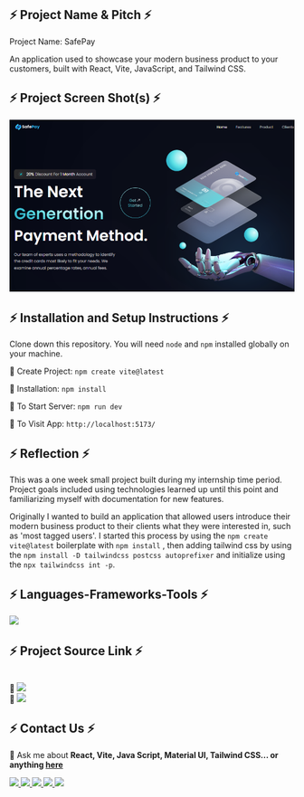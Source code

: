 ## ⚡ Project Name & Pitch ⚡

Project Name: SafePay

An application used to showcase your modern business product to your customers, built with React, Vite, JavaScript, and Tailwind CSS.

## ⚡ Project Screen Shot(s) ⚡

<img src="./readme-img/SafePay.png" alt="">

## ⚡ Installation and Setup Instructions ⚡

Clone down this repository. You will need `node` and `npm` installed globally on your machine.

🌟 Create Project:
`npm create vite@latest`

🌟 Installation:
`npm install`

🌟 To Start Server:
`npm run dev`

🌟 To Visit App:
`http://localhost:5173/`

## ⚡ Reflection ⚡

This was a one week small project built during my internship time period. Project goals included using technologies learned up until this point and familiarizing myself with documentation for new features.

Originally I wanted to build an application that allowed users introduce their modern business product to their clients what they were interested in, such as 'most tagged users'. I started this process by using the `npm create vite@latest` boilerplate with `npm install` , then adding tailwind css by using the `npm install -D tailwindcss postcss autoprefixer` and initialize using the `npx tailwindcss int -p`.

## ⚡ Languages-Frameworks-Tools ⚡

<img src="https://skillicons.dev/icons?i=react,tailwind,vite,javascript,html,css,vscode,github,figma,git" />

## ⚡ Project Source Link ⚡
<br>
📌 <a href="#" target="_blank">
     <img src="https://img.shields.io/badge/Source Code-B2B2B2?style=for-the-badge&logo=github&logoColor=white" target="_blank"/> <!-- sqlite, safari, google-chrome are other good icon options -->
</a>
<br>
📌 <a href="https://www.figma.com/file/ufLAIfvNBqqJ24YCBvNYTd/SafePay?type=design&node-id=0%3A1&mode=design&t=hgQP6RHNNPBqXEWo-1" target="_blank">
     <img src="https://img.shields.io/badge/Figma File-B2B2B2?style=for-the-badge&logo=figma&logoColor=white" target="_blank"/> <!-- sqlite, safari, google-chrome are other good icon options -->
</a>


## ⚡ Contact Us ⚡

💬 Ask me about **React, Vite, Java Script, Material UI, Tailwind CSS... or anything [here](https://github.com/yashdhameliya88/safepay/issues)**

<div> 
  <a href="mailto:yashdhameliya98@gmail.com">
    <img src="https://img.shields.io/badge/Gmail-333333?style=for-the-badge&logo=gmail&logoColor=red" />
  </a>
  <a href="https://linkedin.com/in/yashdhameliya88" target="_blank">
    <img src="https://img.shields.io/badge/LinkedIn-0077B5?style=for-the-badge&logo=linkedin&logoColor=white" target="_blank" />
  </a>
  <a href="https://youtube.com/technicalhouse88" target="_blank">
    <img src="https://img.shields.io/badge/YouTube-FF0000?style=for-the-badge&logo=youtube&logoColor=white" target="_blank" />
  </a>
  <a href="https://instagram.com/code_with_yash" target="_blank">
    <img src="https://img.shields.io/badge/Instagram-E4405F?style=for-the-badge&logo=instagram&logoColor=white" target="_blank" />
  </a>
  <a href="#" target="_blank">
     <img src="https://img.shields.io/badge/Portfolio-FF5722?style=for-the-badge&logo=todoist&logoColor=white" target="_blank" /> <!-- sqlite, safari, google-chrome are other good icon options -->
  </a>
</div>
